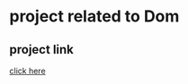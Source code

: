 # project related to Dom

## project link
[click here](https://stackblitz.com/edit/dom-project-chaiaurcode?file=1-colorChanger%2Findex.html)